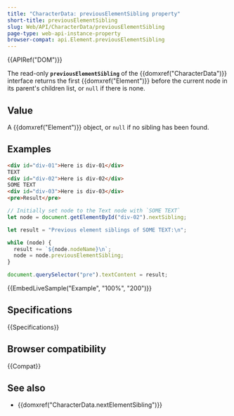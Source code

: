 ```yaml
---
title: "CharacterData: previousElementSibling property"
short-title: previousElementSibling
slug: Web/API/CharacterData/previousElementSibling
page-type: web-api-instance-property
browser-compat: api.Element.previousElementSibling
---
```


{{APIRef("DOM")}}

The read-only **`previousElementSibling`** of the {{domxref("CharacterData")}} interface
returns the first {{domxref("Element")}} before the current node in its parent's children list,
or `null` if there is none.

## Value

A {{domxref("Element")}} object, or `null` if no sibling has been found.

## Examples

```html
<div id="div-01">Here is div-01</div>
TEXT
<div id="div-02">Here is div-02</div>
SOME TEXT
<div id="div-03">Here is div-03</div>
<pre>Result</pre>
```

```js
// Initially set node to the Text node with `SOME TEXT`
let node = document.getElementById("div-02").nextSibling;

let result = "Previous element siblings of SOME TEXT:\n";

while (node) {
  result += `${node.nodeName}\n`;
  node = node.previousElementSibling;
}

document.querySelector("pre").textContent = result;
```

{{EmbedLiveSample("Example", "100%", "200")}}

## Specifications

{{Specifications}}

## Browser compatibility

{{Compat}}

## See also

- {{domxref("CharacterData.nextElementSibling")}}
